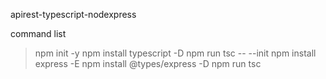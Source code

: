 apirest-typescript-nodexpress

command list

>npm init -y
>npm install typescript -D
>npm run tsc -- --init
>npm install express -E
>npm install @types/express -D
>npm run tsc
>
